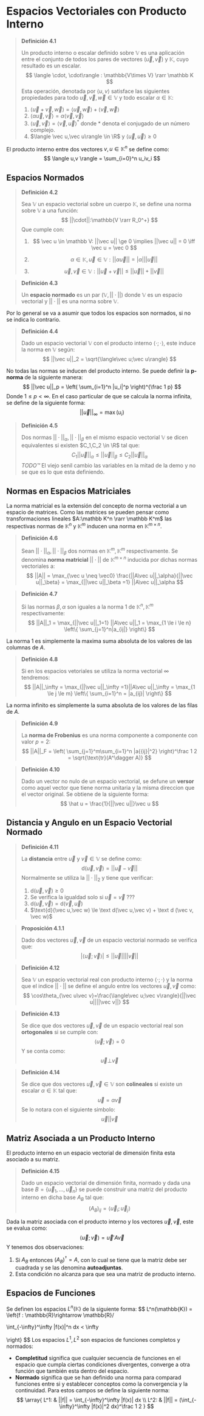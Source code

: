 # Espacios Vectoriales con Producto Interno

> **Definición 4.1**
>
> Un producto interno o escalar definido sobre $\mathbb V$ es una aplicación entre el conjunto de todos los pares de vectores $(\vec u,\vec v)$ y $\mathbb {K},$ cuyo resultado es un escalar.
> $$
> \langle \cdot, \cdot\rangle : \mathbb{V\times V} \rarr \mathbb K
> $$
> Esta operación, denotada por $\langle u,v\rangle$ satisface las siguientes propiedades para todo $\vec u,\vec v,\vec w \in \mathbb {V}$ y todo escalar $\alpha\in \mathbb K:$
>
> 1. $\langle \vec u + \vec v,\vec w\rangle = \langle \vec u,\vec w\rangle + \langle \vec v,\vec w\rangle$
> 2. $\langle \alpha\vec u,\vec v\rangle = \alpha \langle \vec v,\vec v\rangle$
> 3. $\langle \vec u,\vec v\rangle = \langle \vec v,\vec u\rangle^*$ donde $*$ denota el conjugado de un número complejo.
> 4. $\langle \vec u,\vec u\rangle \in \R$ y $\langle \vec u,\vec u\rangle \ge 0$

El producto interno entre dos vectores $v,u \in \mathbb{K}^n$ se define como:
$$
\langle u,v \rangle = \sum_{i=0}^n u_iv_i
$$
## Espacios Normados

> **Definición 4.2**
>
> Sea $\mathbb V$ un espacio vectorial sobre un cuerpo $\mathbb K,$ se define una norma sobre $\mathbb V$ a una función:
> $$
> ||\cdot||:\mathbb{V \rarr R_0^+}
> $$
> Que cumple con:
>
> 1. $$
>    \vec u \in \mathbb V: ||\vec u|| \ge 0 \implies ||\vec u|| = 0 \iff \vec u = \vec 0
>    $$
>
> 2. $$
>    \alpha \in \mathbb K, \vec u \in \mathbb V : ||\alpha\vec u|| = |\alpha|||\vec u||
>    $$
>
> 3. $$
>    \vec u,\vec v \in \mathbb V: ||\vec u + \vec v || \le ||\vec u|| + ||\vec v||
>    $$

> **Definición 4.3**
>
> Un **espacio normado** es un par $(\mathbb V, ||\cdot ||)$ donde $\mathbb V$ es un espacio vectorial y $||\cdot||$ es una norma sobre $\mathbb V.$ 

Por lo general se va a asumir que todos los espacios son normados, si no se indica lo contrario.

> **Definición 4.4**
>
> Dado un espacio vectorial $\mathbb V$ con el producto interno $\langle\cdot;\cdot\rangle,$ este induce la norma en $\mathbb V$ según:
> $$
> ||\vec u||_2 = \sqrt{\langle\vec u;\vec u\rangle}
> $$


No todas las normas se inducen del producto interno. Se puede definir la **p-norma** de la siguiente manera:
$$
||\vec u||_p = \left(
\sum_{i=1}^n |u_i|^p
\right)^{\frac 1 p}
$$
Donde $1\le p < \infty.$ En el caso particular de que se calcula la norma infinita, se define de la siguiente forma:
$$
||\vec u||_\infty = \max(u_i)
$$

>  **Definición 4.5**
>
> Dos normas $||\cdot||_\alpha,||\cdot||_\beta$ en el mismo espacio vectorial $\mathbb V$ se dicen equivalentes si existen $C_1,C_2 \in \R$ tal que:
> $$
> C_1 ||\vec u||_\alpha \le  ||\vec u||_\beta \le C_2 ||\vec u||_\alpha
> $$
> _TODO™_ El viejo senil cambio las variables en la mitad de la demo y no se que es lo que esta definiendo.

## Normas en Espacios Matriciales

La norma matricial es la extensión del concepto de norma vectorial a un espacio de matrices. Como las matrices se pueden pensar como transformaciones lineales $A:\mathbb K^n \rarr \mathbb K^m$ las respectivas normas de $\mathbb{K}^n$ y $\mathbb K^m$ inducen una norma en $\mathbb K^{m \times n}.$

> **Definición 4.6**
>
> Sean $||\cdot||_\alpha, ||\cdot||_\beta$ dos normas en $\mathbb K ^m, \mathbb K^m$ respectivamente. Se denomina **norma matricial** $||\cdot||$ de $\mathbb K^{m\times n}$ inducida por dichas normas vectoriales a:
> $$
> ||A|| = \max_{\vec u \neq \vec0} \frac{||A\vec u||_\alpha}{||\vec u||_\beta} = \max_{||\vec u||_\beta =1} ||A\vec u||_\alpha
> $$

> **Definición 4.7**
>
> Si las normas $\beta,\alpha$ son iguales a la norma $1$ de $\mathbb K^n,\mathbb K^m$ respectivamente:
> $$
> ||A||_1 = \max_{||\vec u||_1=1} ||A\vec u||_1 = \max_{1 \le i \le n} \left\{
> \sum_{j=1}^n|a_{ij|}
> \right\}
> $$

La norma 1 es simplemente la maxima suma absoluta de los valores de las columnas de $A.$

> **Definición 4.8**
>
> Si en los espacios vetoriales se utiliza la norma vectorial $\infty$ tendremos:
> $$
> ||A||_\infty = \max_{||\vec u||_\infty =1}||A\vec u||_\infty = \max_{1 \le j \le m}
> \left\{
> \sum_{i=1}^n = |a_{ij}|
> \right\}
> $$

La norma infinito es simplemente la suma absoluta de los valores de las filas de $A.$

> **Definición 4.9**
>
> La **norma de Frobenius** es una norma componente a componente con valor $p = 2:$
> $$
> ||A||_F = \left(
> \sum_{j=1}^m\sum_{i=1}^n |a{{ij}|^2}
> \right)^\frac 1 2
> = \sqrt{\text{tr}(A^\dagger A)}
> $$

> **Definición 4.10**
>
> Dado un vector no nulo de un espacio vectorial, se defune un **versor** como aquel vector que tiene norma unitaria y la misma direccion que el vector original. Se obtiene de la siguiente forma:
> $$
> \hat u = \frac{1}{||\vec u||}\vec u
> $$

## Distancia y Angulo en un Espacio Vectorial Normado

> **Definición 4.11**
>
> La **distancia** entre $\vec u$ y $\vec v \in \mathbb V$  se define como:
> $$
> \text{d}(\vec u,\vec v) = ||\vec u - \vec v||
> $$
> Normalmente se utiliza la $||\cdot||_2$ y tiene que verificar:
>
> 1. $\text{d}(\vec u,\vec v) \ge 0$
> 2. Se verifica la igualdad solo si $\vec u = \vec v$ ???
> 3. $\text{d}(\vec u,\vec v) = \text{d}(\vec v,\vec u)$
> 4. $\text{d}(\vec u,\vec w) \le \text d(\vec u,\vec v) + \text d (\vec v, \vec w)$

>  **Proposición 4.1.1**
>
> Dado dos vectores $\vec u,\vec v$ de un espacio vectorial normado se verifica que:
> $$
> |\langle\vec u;\vec v\rangle| \le ||\vec u||||\vec v||
> $$

> **Definición 4.12**
>
> Sea $\mathbb V$ un espacio vectorial real con producto interno $\langle\cdot;\cdot\rangle$ y la norma que el indice $||\cdot||$ se define el angulo entre los vectores $\vec u,\vec v$ como:
> $$
> \cos\theta_{\vec u\vec v}=\frac{\langle\vec u;\vec v\rangle}{||\vec u||||\vec v||}
> $$

> **Definición 4.13**
>
> Se dice que dos vectores $\vec u,\vec v$ de un espacio vectorial real son **ortogonales** si se cumple con:
> $$
> \langle \vec u;\vec v \rangle = 0
> $$
> Y se conta como:
> $$
> \vec u \bot\vec v
> $$

> **Definición 4.14**
>
> Se dice que dos vectores $\vec u,\vec v \in \mathbb V$ son **colineales** si existe un escalar $\alpha \in \mathbb K$ tal que:
> $$
> \vec u = \alpha \vec v
> $$
> Se lo notara con el siguiente simbolo:
> $$
> \vec u || \vec v
> $$

## Matriz Asociada a un Producto Interno

El producto interno en un espacio vectorial de dimensión finita esta asociado a su matriz.

> **Definición 4.15**
>
> Dado un espacio vectorial de dimensión finita, normado y dada una base $B = \{\vec u_1,\dots,\vec u_n\}$ se puede construir una matriz del producto interno en dicha base $A_B$ tal que:
> $$
> (A_B)_{ij} = \langle\vec u_i;\vec u_j\rangle
> $$

Dada la matriz asociada con el producto interno y los vectores $\vec u,\vec v,$ este se evalua como:
$$
\langle\vec u;\vec v\rangle = \vec u' A \vec v
$$
Y tenemos dos observaciones:

1. Si $A_B$ entonces $(A_B)^\dagger = A,$ con lo cual se tiene que la matriz debe ser cuadrada y se las denomina **autoadjuntas**.
2. Esta condición no alcanza para que sea una matriz de producto interno.

## Espacios de Funciones
Se definen los espacios $L^n(\mathbb{K})$ de la siguiente forma:
$$
L^n(\mathbb{K}) = \left\{f : \mathbb{R}\rightarrow \mathbb{R}/ 

\int_{-\infty}^\infty |f(x)|^n dx < \infty

\right\}
$$
Los espacios $L^1,L^2$ son espacios de funciones completos y normados:
- **Completitud** significa que cualquier secuencia de funciones en el espacio que cumpla ciertas condiciones divergentes, converge a otra función que también esta dentro del espacio.
- **Normado** significa que se han definido una norma para comparad funciones entre si y establecer conceptos como la convergencia y la continuidad.
Para estos campos se define la siguiente norma:
$$
\array{
L^1: & ||f|| = \int_{-\infty}^\infty |f(x)| dx \\
L^2: & ||f|| =  (\int_{-\infty}^\infty |f(x)|^2 dx)^\frac 1 2
}
$$